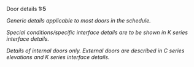 <span class="caps">Door details **1:5**</span>

_Generic details applicable to most doors in the schedule._

_Special conditions/specific interface details are to be shown in K series interface details._

_Details of internal doors only. External doors are described in C series elevations and K series interface details._